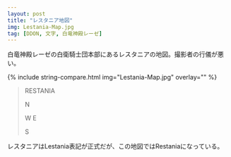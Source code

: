 ```yaml
---
layout: post
title: "レスタニア地図"
img: Lestania-Map.jpg
tag: [DDON, 文字, 白竜神殿レーゼ]
---
```


白竜神殿レーゼの白衛騎士団本部にあるレスタニアの地図。撮影者の行儀が悪い。

{% include string-compare.html img="Lestania-Map.jpg" overlay="" %}

> RESTANIA
>
> N
>
> W E
>
> S

レスタニアはLestania表記が正式だが、この地図ではRestaniaになっている。


